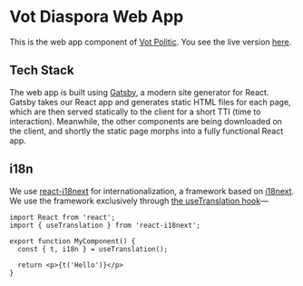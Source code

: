 # Vot Diaspora Web App
This is the web app component of [Vot Politic](https://code4.ro/en/apps/vot-diaspora/). You see the live version [here](http://votdiaspora.ro/).

## Tech Stack

The web app is built using [Gatsby](https://www.gatsbyjs.org/), a modern site generator for React. Gatsby takes our React app and generates static HTML files for each page, which are then served statically to the client for a short TTI (time to interaction). Meanwhile, the other components are being downloaded on the client, and shortly the static page morphs into a fully functional React app.

## i18n

We use [react-i18next](https://react.i18next.com/) for internationalization, a framework based on [i18next](https://www.i18next.com/). We use the framework exclusively through [the useTranslation hook](https://react.i18next.com/latest/usetranslation-hook)—
```
import React from 'react';
import { useTranslation } from 'react-i18next';

export function MyComponent() {
  const { t, i18n } = useTranslation();

  return <p>{t('Hello')}</p>
}
```
